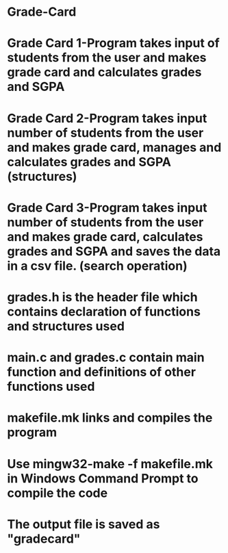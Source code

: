 # Grade-Card
# Grade Card 1-Program takes input of students from the user and makes grade card and calculates grades and SGPA
# Grade Card 2-Program takes input number of students from the user and makes grade card, manages and calculates grades and SGPA (structures)
# Grade Card 3-Program takes input number of students from the user and makes grade card, calculates grades and SGPA and saves the data in a csv file. (search operation)
# grades.h is the header file which contains declaration of functions and structures used
# main.c and grades.c contain main function and definitions of other functions used
# makefile.mk links and compiles the program
# Use mingw32-make -f makefile.mk in Windows Command Prompt to compile the code
# The output file is saved as "gradecard"
